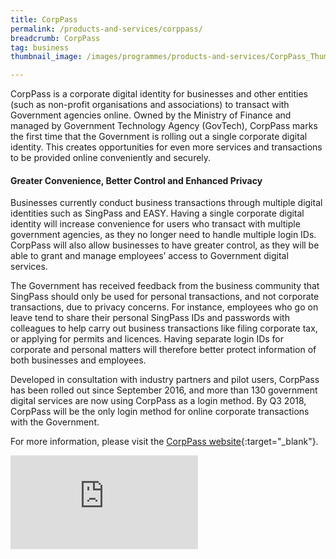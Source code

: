```yaml
---
title: CorpPass
permalink: /products-and-services/corppass/
breadcrumb: CorpPass
tag: business
thumbnail_image: /images/programmes/products-and-services/CorpPass_ThumbNail.jpg	

---
```

CorpPass is a corporate digital identity for businesses and other entities (such as non-profit organisations and associations) to transact with Government agencies online. Owned by the Ministry of Finance and managed by Government Technology Agency (GovTech), CorpPass marks the first time that the Government is rolling out a single corporate digital identity. This creates opportunities for even more services and transactions to be provided online conveniently and securely. 

#### **Greater Convenience, Better Control and Enhanced Privacy**
Businesses currently conduct business transactions through multiple digital identities such as SingPass and EASY. Having a single corporate digital identity will increase convenience for users who transact with multiple government agencies, as they no longer need to handle multiple login IDs. CorpPass will also allow businesses to have greater control, as they will be able to grant and manage employees’ access to Government digital services.

The Government has received feedback from the business community that SingPass should only be used for personal transactions, and not corporate transactions, due to privacy concerns. For instance, employees who go on leave tend to share their personal SingPass IDs and passwords with colleagues to help carry out business transactions like filing corporate tax, or applying for permits and licences. Having separate login IDs for corporate and personal matters will therefore better protect information of both businesses and employees.

Developed in consultation with industry partners and pilot users, CorpPass has been rolled out since September 2016, and more than 130 government digital services are now using CorpPass as a login method. By Q3 2018, CorpPass will be the only login method for online corporate transactions with the Government.

For more information, please visit the [CorpPass website](http://www.corppass.gov.sg/){:target="_blank"}.

<div class="sgds-youtube">
  <iframe src="https://www.youtube.com/embed/ifwp4kfYXCk" frameborder="0" allow="autoplay; encrypted-media" allowfullscreen>  </iframe>
</div>
